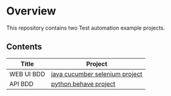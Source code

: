 # Overview
This repository contains two Test automation example projects.


## Contents

|**Title** | **Project**  |
|---       | ---         |
| WEB UI BDD | [java cucumber selenium project](webui-tests)      |
| API BDD | [python behave project](api-tests)      |
